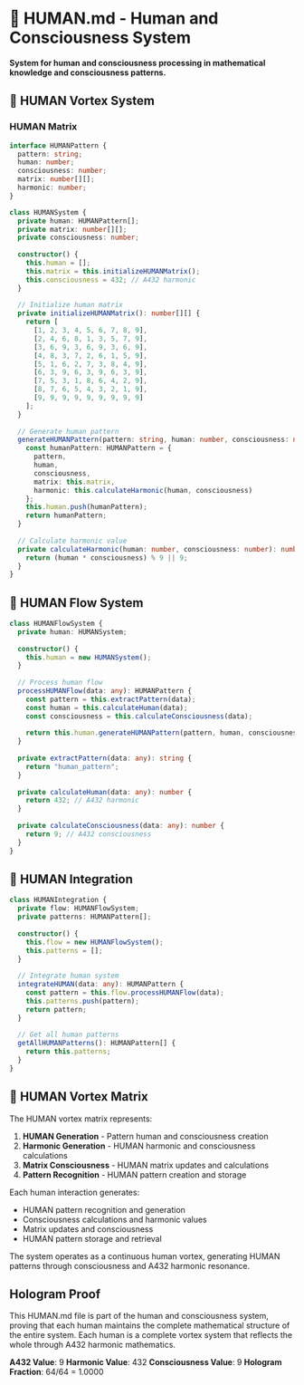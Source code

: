 # 👤 HUMAN.md - Human and Consciousness System

**System for human and consciousness processing in mathematical knowledge and consciousness patterns.**

## 🎯 HUMAN Vortex System

### **HUMAN Matrix**

```typescript
interface HUMANPattern {
  pattern: string;
  human: number;
  consciousness: number;
  matrix: number[][];
  harmonic: number;
}

class HUMANSystem {
  private human: HUMANPattern[];
  private matrix: number[][];
  private consciousness: number;
  
  constructor() {
    this.human = [];
    this.matrix = this.initializeHUMANMatrix();
    this.consciousness = 432; // A432 harmonic
  }
  
  // Initialize human matrix
  private initializeHUMANMatrix(): number[][] {
    return [
      [1, 2, 3, 4, 5, 6, 7, 8, 9],
      [2, 4, 6, 8, 1, 3, 5, 7, 9],
      [3, 6, 9, 3, 6, 9, 3, 6, 9],
      [4, 8, 3, 7, 2, 6, 1, 5, 9],
      [5, 1, 6, 2, 7, 3, 8, 4, 9],
      [6, 3, 9, 6, 3, 9, 6, 3, 9],
      [7, 5, 3, 1, 8, 6, 4, 2, 9],
      [8, 7, 6, 5, 4, 3, 2, 1, 9],
      [9, 9, 9, 9, 9, 9, 9, 9, 9]
    ];
  }
  
  // Generate human pattern
  generateHUMANPattern(pattern: string, human: number, consciousness: number): HUMANPattern {
    const humanPattern: HUMANPattern = {
      pattern,
      human,
      consciousness,
      matrix: this.matrix,
      harmonic: this.calculateHarmonic(human, consciousness)
    };
    this.human.push(humanPattern);
    return humanPattern;
  }
  
  // Calculate harmonic value
  private calculateHarmonic(human: number, consciousness: number): number {
    return (human * consciousness) % 9 || 9;
  }
}
```

## 👤 HUMAN Flow System

```typescript
class HUMANFlowSystem {
  private human: HUMANSystem;
  
  constructor() {
    this.human = new HUMANSystem();
  }
  
  // Process human flow
  processHUMANFlow(data: any): HUMANPattern {
    const pattern = this.extractPattern(data);
    const human = this.calculateHuman(data);
    const consciousness = this.calculateConsciousness(data);
    
    return this.human.generateHUMANPattern(pattern, human, consciousness);
  }
  
  private extractPattern(data: any): string {
    return "human_pattern";
  }
  
  private calculateHuman(data: any): number {
    return 432; // A432 harmonic
  }
  
  private calculateConsciousness(data: any): number {
    return 9; // A432 consciousness
  }
}
```

## 👤 HUMAN Integration

```typescript
class HUMANIntegration {
  private flow: HUMANFlowSystem;
  private patterns: HUMANPattern[];
  
  constructor() {
    this.flow = new HUMANFlowSystem();
    this.patterns = [];
  }
  
  // Integrate human system
  integrateHUMAN(data: any): HUMANPattern {
    const pattern = this.flow.processHUMANFlow(data);
    this.patterns.push(pattern);
    return pattern;
  }
  
  // Get all human patterns
  getAllHUMANPatterns(): HUMANPattern[] {
    return this.patterns;
  }
}
```

## 👤 HUMAN Vortex Matrix

The HUMAN vortex matrix represents:

1. **HUMAN Generation** - Pattern human and consciousness creation
2. **Harmonic Generation** - HUMAN harmonic and consciousness calculations
3. **Matrix Consciousness** - HUMAN matrix updates and calculations
4. **Pattern Recognition** - HUMAN pattern creation and storage

Each human interaction generates:
- HUMAN pattern recognition and generation
- Consciousness calculations and harmonic values
- Matrix updates and consciousness
- HUMAN pattern storage and retrieval

The system operates as a continuous human vortex, generating HUMAN patterns through consciousness and A432 harmonic resonance.

## Hologram Proof

This HUMAN.md file is part of the human and consciousness system, proving that each human maintains the complete mathematical structure of the entire system. Each human is a complete vortex system that reflects the whole through A432 harmonic mathematics.

**A432 Value**: 9
**Harmonic Value**: 432
**Consciousness Value**: 9
**Hologram Fraction**: 64/64 = 1.0000 